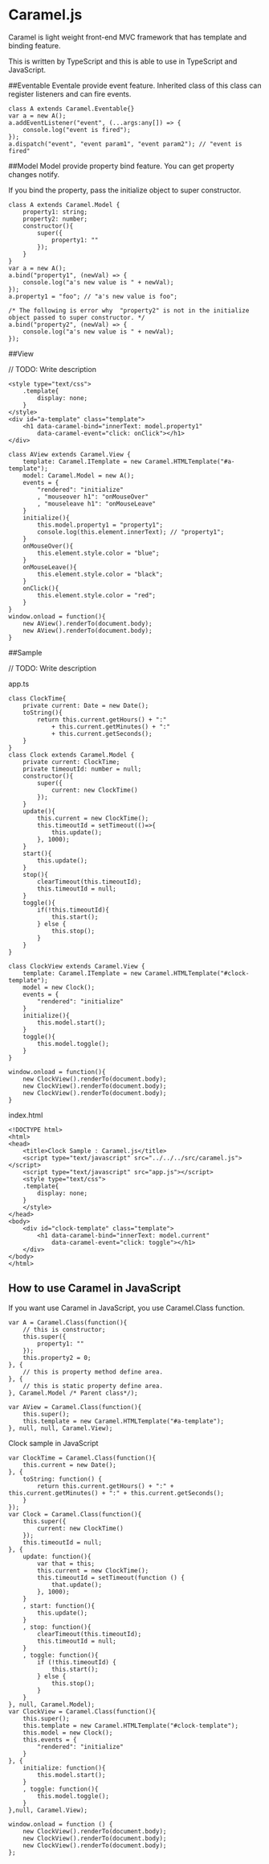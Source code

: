 Caramel.js
==========================================================================================================
Caramel is light weight front-end MVC framework that has template and binding feature.

This is written by TypeScript and this is able to use in TypeScript and JavaScript.

##Eventable
Eventale provide event feature. Inherited class of this class can register listeners and can fire events.

```
class A extends Caramel.Eventable{}
var a = new A();
a.addEventListener("event", (...args:any[]) => {
	console.log("event is fired");
});
a.dispatch("event", "event param1", "event param2"); // "event is fired"
``` 

##Model
Model provide property bind feature. You can get property changes notify.

If you bind the property, pass the initialize object to super constructor.

```
class A extends Caramel.Model {
	property1: string;
	property2: number;
	constructor(){
		super({
			property1: ""
		});
	}
}
var a = new A();
a.bind("property1", (newVal) => {
	console.log("a's new value is " + newVal);
});
a.property1 = "foo"; // "a's new value is foo";

/* The following is error why  "property2" is not in the initialize object passed to super constructor. */
a.bind("property2", (newVal) => {
	console.log("a's new value is " + newVal);
});
```

##View

// TODO: Write description

```
<style type="text/css">
	.template{
		display: none;
	}
</style>
<div id="a-template" class="template">
	<h1 data-caramel-bind="innerText: model.property1"
		data-caramel-event="click: onClick"></h1>
</div>
```

```
class AView extends Caramel.View {
	template: Caramel.ITemplate = new Caramel.HTMLTemplate("#a-template");
	model: Caramel.Model = new A();
	events = {
		"rendered": "initialize"
		, "mouseover h1": "onMouseOver"
		, "mouseleave h1": "onMouseLeave"
	}
	initialize(){
		this.model.property1 = "property1";
		console.log(this.element.innerText); // "property1";
	}
	onMouseOver(){
		this.element.style.color = "blue";
	}
	onMouseLeave(){
		this.element.style.color = "black";
	}
	onClick(){
		this.element.style.color = "red";
	}
}
window.onload = function(){
	new AView().renderTo(document.body);
	new AView().renderTo(document.body);
}
```

##Sample

// TODO: Write description

app.ts

```
class ClockTime{
	private current: Date = new Date();
	toString(){
		return this.current.getHours() + ":"
			+ this.current.getMinutes() + ":"
			+ this.current.getSeconds();
	}
}
class Clock extends Caramel.Model {
	private current: ClockTime; 
	private timeoutId: number = null;
	constructor(){
		super({
			current: new ClockTime()
		});
	}
	update(){
		this.current = new ClockTime();
		this.timeoutId = setTimeout(()=>{
			this.update();
		}, 1000);
	}
	start(){
		this.update();
	}
	stop(){
		clearTimeout(this.timeoutId);
		this.timeoutId = null;
	}
	toggle(){
		if(!this.timeoutId){
			this.start();
		} else {
			this.stop();
		}
	}
}

class ClockView extends Caramel.View {
	template: Caramel.ITemplate = new Caramel.HTMLTemplate("#clock-template");
	model = new Clock();
	events = {
		"rendered": "initialize"
	}
	initialize(){
		this.model.start();
	}
	toggle(){
		this.model.toggle();
	}
}

window.onload = function(){
	new ClockView().renderTo(document.body);
	new ClockView().renderTo(document.body);
	new ClockView().renderTo(document.body);
}
```

index.html

```
<!DOCTYPE html>
<html>
<head>
	<title>Clock Sample : Caramel.js</title>
	<script type="text/javascript" src="../../../src/caramel.js"></script>
	<script type="text/javascript" src="app.js"></script>
	<style type="text/css">
	.template{
		display: none;
	}
	</style>
</head>
<body>
	<div id="clock-template" class="template">
		<h1 data-caramel-bind="innerText: model.current"
			data-caramel-event="click: toggle"></h1>
	</div>
</body>
</html>
```

## How to use Caramel in JavaScript

If you want use Caramel in JavaScript, you use Caramel.Class function.

```
var A = Caramel.Class(function(){
	// this is constructor;
	this.super({
		property1: ""
	});
	this.property2 = 0;
}, {
	// this is property method define area.
}, {
	// this is static property define area.
}, Caramel.Model /* Parent class*/);

var AView = Caramel.Class(function(){
	this.super();
	this.template = new Caramel.HTMLTemplate("#a-template");
}, null, null, Caramel.View);
```

Clock sample in JavaScript

```
var ClockTime = Caramel.Class(function(){
    this.current = new Date();
}, {
    toString: function() {
        return this.current.getHours() + ":" + this.current.getMinutes() + ":" + this.current.getSeconds();
    }
});
var Clock = Caramel.Class(function(){
    this.super({
        current: new ClockTime()
    });
    this.timeoutId = null;
}, {
    update: function(){
        var that = this;
        this.current = new ClockTime();
        this.timeoutId = setTimeout(function () {
            that.update();
        }, 1000);
    }
    , start: function(){
        this.update();
    }
    , stop: function(){
        clearTimeout(this.timeoutId);
        this.timeoutId = null;
    }
    , toggle: function(){
        if (!this.timeoutId) {
            this.start();
        } else {
            this.stop();
        }
    }
}, null, Caramel.Model);
var ClockView = Caramel.Class(function(){
    this.super();
    this.template = new Caramel.HTMLTemplate("#clock-template");
    this.model = new Clock();
    this.events = {
        "rendered": "initialize"
    }
}, {
    initialize: function(){
        this.model.start();
    }
    , toggle: function(){
        this.model.toggle();
    }
},null, Caramel.View);

window.onload = function () {
    new ClockView().renderTo(document.body);
    new ClockView().renderTo(document.body);
    new ClockView().renderTo(document.body);
};
```
